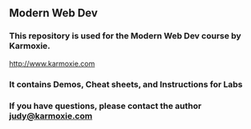 ## Modern Web Dev

### This repository is used for the Modern Web Dev course by Karmoxie.
http://www.karmoxie.com

### It contains Demos, Cheat sheets, and Instructions for Labs

### If you have questions, please contact the author judy@karmoxie.com